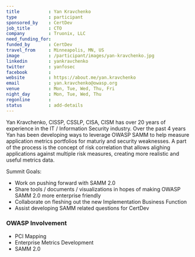 ```yaml
---
title           : Yan Kravchenko
type            : participant
sponsored_by    : CertDev
job_title       : CTO
company         : Truonix, LLC
need_funding_for: 
funded_by       : CertDev
travel_from     : Minneapolis, MN, US
image           : /participant/images/yan-kravchenko.jpg
linkedin        : yankravchenko
twitter         : yanfosec
facebook        :
website         : https://about.me/yan.kravchenko
email           : yan.kravchenko@owasp.org
venue           : Mon, Tue, Wed, Thu, Fri
night_day       : Mon, Tue, Wed, Thu
regonline       :
status          : add-details
---
```


Yan Kravchenko, CISSP, CSSLP, CISA, CISM has over 20 years of experience in the IT / Information Security industry.  Over the past 4 years Yan has been developing ways to leverage OWASP SAMM to help measure application metrics portfolios for maturiy and security weaknesses.  A part of the process is the concept of risk correlation that allows alighing applications against multiple risk measures, creating more realistic and useful metrics data.

Summit Goals:
* Work on pushing forward with SAMM 2.0
* Share tools / documents / visualizations in hopes of making OWASP SAMM 2.0 more enterprise friendly
* Collaborate on fleshing out the new Implementation Business Function
* Assist developing SAMM related questions for CertDev

### OWASP Involvement

* PCI Mapping
* Enterprise Metrics Development
* SAMM 2.0
